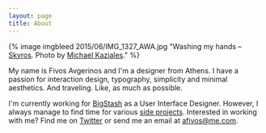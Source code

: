 ```yaml
---
layout: page
title: About
---
```

{% image imgbleed 2015/06/IMG_1327_AWA.jpg "Washing my hands – [Skyros](http://www.greece.com/destinations/Sporades/Skyros/). Photo by [Michael Kaziales](https://500px.com/mickaz)." %}

My name is Fivos Avgerinos and I'm a designer from Athens. I have a passion for interaction design, typography, simplicity and minimal aesthetics. And traveling. Like, as much as possible.

I'm currently working for [BigStash](http://bigstash.co/ "BigStash") as a User Interface Designer. However, I always manage to find time for various [side projects](http://dribbble.com/afivos "Fivos Avgerinos on Dribbble"). Interested in working with me? Find me on [Twitter](http://twitter.com/afivos "Fivos Avgerinos on Twitter") or send me an email at afivos@me.com.